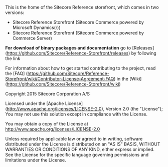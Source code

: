 This is the home of the Sitecore Reference storefront, which comes in two versions:
- Sitecore Reference Storefront (Sitecore Commerce powered by Microsoft Dynamics(r))
- Sitecore Reference Storefront (Sitecore Commerce powered by Commerce Server)

**For download of binary packages and documentation** go to [Releases] (https://github.com/Sitecore/Reference-Storefront/releases)  by following the link

For information about how to get started contributing to the project, read the [FAQ] (https://github.com/Sitecore/Reference-Storefront/wiki/Contributor-License-Agreement-FAQ) in the [Wiki] (https://github.com/Sitecore/Reference-Storefront/wiki) 


Copyright 2015 Sitecore Corporation A/S

Licensed under the [Apache License] (http://www.apache.org/licenses/LICENSE-2.0), Version 2.0 (the "License");
You may not use this solution except in compliance with the License.

You may obtain a copy of the License at http://www.apache.org/licenses/LICENSE-2.0

Unless required by applicable law or agreed to in writing, software distributed under the License is distributed on an "AS IS" BASIS, WITHOUT WARRANTIES OR CONDITIONS OF ANY KIND, either express or implied.
See the License for the specific language governing permissions and limitations under the License.

